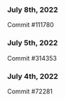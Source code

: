 ### July 8th, 2022

Commit #111780

### July 5th, 2022

Commit #314353


### July 4th, 2022

Commit #72281
